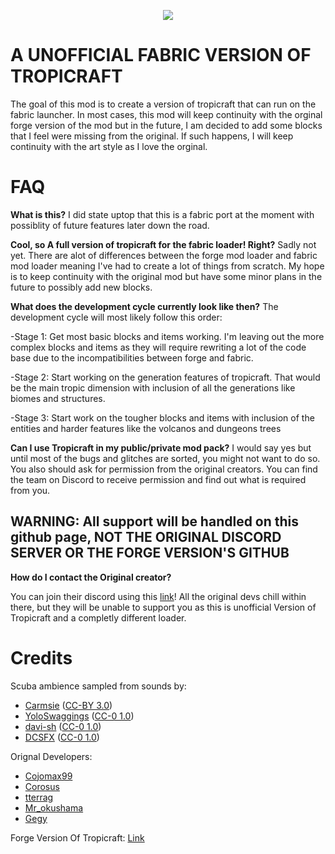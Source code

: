 <p align="center">
  <img src="https://github.com/Dragon-Seeker/fabric-Tropicraft-First-Release/blob/main/.github/logo.png">
</p>  

# A UNOFFICIAL FABRIC VERSION OF TROPICRAFT

The goal of this mod is to create a version of tropicraft that can run on the fabric launcher. In most cases, this mod will keep continuity with the orginal forge version of the mod but in the future, I am decided to add some blocks that I feel were missing from the original. If such happens, I will keep continuity with the art style as I love the orginal.


FAQ
===

**What is this?**
I did state uptop that this is a fabric port at the moment with possiblity of future features later down the road.

**Cool, so A full version of tropicraft for the fabric loader! Right?**
Sadly not yet. There are alot of differences between the forge mod loader and fabric mod loader meaning I've had to create a lot of things from scratch. My hope is to keep continuity with the original mod but have some minor plans in the future to possibly add new blocks.

**What does the development cycle currently look like then?**
The development cycle will most likely follow this order:

-Stage 1: Get most basic blocks and items working. I'm leaving out the more complex blocks and items as they will require rewriting a lot of the code base due to the incompatibilities between forge and fabric.

-Stage 2: Start working on the generation features of tropicraft. That would be the main tropic dimension with inclusion of all the generations like biomes and structures.

-Stage 3: Start work on the tougher blocks and items with inclusion of the entities and harder features like the volcanos and dungeons trees


**Can I use Tropicraft in my public/private mod pack?**
I would say yes but until most of the bugs and glitches are sorted, you might not want to do so. You also should ask for permission from the original creators. You can find the team on Discord to receive permission and find out what is required from you.

## WARNING: All support will be handled on this github page, NOT THE ORIGINAL DISCORD SERVER OR THE FORGE VERSION'S GITHUB

**How do I contact the Original creator?**

You can join their discord using this [link](https://discord.gg/Q24TRnx)! All the original devs chill within there, but they will be unable to support you as this is unofficial Version of Tropicraft and a completly different loader.   

Credits
=======


Scuba ambience sampled from sounds by:

- [Carmsie](https://freesound.org/people/carmsie/) ([CC-BY 3.0](https://creativecommons.org/licenses/by/3.0/))
- [YoloSwaggings](https://freesound.org/people/YoloSwaggings/) ([CC-0 1.0](https://creativecommons.org/publicdomain/zero/1.0/))
- [davi-sh](https://freesound.org/people/davi-sh/) ([CC-0 1.0](http://creativecommons.org/publicdomain/zero/1.0/))
- [DCSFX](https://freesound.org/people/DCSFX/) ([CC-0 1.0](http://creativecommons.org/publicdomain/zero/1.0/))


Orignal Developers:

- [Cojomax99](https://twitter.com/Cojomax99)
- [Corosus](https://twitter.com/CordonFreeman)
- [tterrag](https://twitter.com/tterrag1098)
- [Mr_okushama](https://twitter.com/Mr_okushama)
- [Gegy](https://twitter.com/gegy1000)


Forge Version Of Tropicraft: [Link](https://github.com/Tropicraft/Tropicraft)

